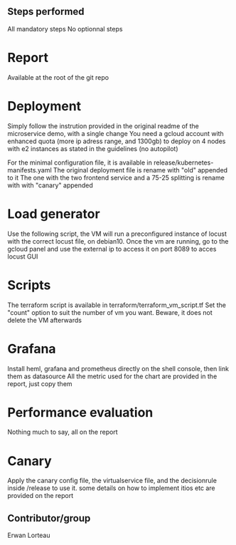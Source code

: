 
## Steps performed 
All mandatory steps
No optionnal steps

# Report 
Available at the root of the git repo

# Deployment
Simply follow the instrution provided in the original readme of the microservice demo, with a single change
You need a gcloud account with enhanced quota (more ip adress range, and 1300gb) to deploy on 4 nodes with e2 instances as stated in the guidelines (no autopilot)

For the minimal configuration file, it is available in release/kubernetes-manifests.yaml
The original deployment file is rename with "old" appended to it
The one with the two frontend service and a 75-25 splitting is rename with with "canary" appended


# Load generator
Use the following script, the VM will run a preconfigured instance of locust with the correct locust file, on debian10.
Once the vm are running, go to the gcloud panel and use the external ip to access it on port 8089 to acces locust GUI

# Scripts 
The terraform script is available in terraform/terraform_vm_script.tf
Set the "count" option to suit the number of vm you want. Beware, it does not delete the VM afterwards

# Grafana
Install heml, grafana and prometheus directly on the shell console, then link them as datasource
All the metric used for the chart are provided in the report, just copy them

# Performance evaluation
Nothing much to say, all on the report

# Canary
Apply the canary config file, the virtualservice file, and the decisionrule inside /release to use it.
some details on how to implement itios etc are provided on the report

## Contributor/group
Erwan Lorteau



